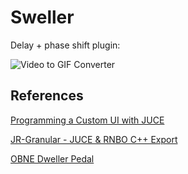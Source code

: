 # Sweller

Delay + phase shift plugin:

![Video to GIF Converter](https://github.com/user-attachments/assets/1e19a581-4e80-4b67-8d18-cb202a52d47e)


## References

[Programming a Custom UI with JUCE](https://rnbo.cycling74.com/learn/programming-a-custom-ui-with-juce)

[JR-Granular - JUCE & RNBO C++ Export](https://kengo.dev/posts/jr-granular)

[OBNE Dweller Pedal](https://oldbloodnoise.com/pedals/p/dweller-phase-repeater)
